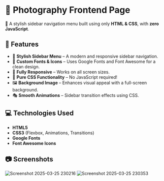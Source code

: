 # 📸 Photography Frontend Page  
🚀 A stylish sidebar navigation menu built using only **HTML & CSS**, with **zero JavaScript**.  

## 🌟 Features  
- 📂 **Stylish Sidebar Menu** – A modern and responsive sidebar navigation.  
- 🎨 **Custom Fonts & Icons** – Uses Google Fonts and Font Awesome for a clean design.  
- 📱 **Fully Responsive** – Works on all screen sizes.  
- 🚀 **Pure CSS Functionality** – No JavaScript required!  
- 🖼️ **Background Image** – Enhances visual appeal with a full-screen background.  
- 🎭 **Smooth Animations** – Sidebar transition effects using CSS.  

## 💻 Technologies Used  
- **HTML5**  
- **CSS3** (Flexbox, Animations, Transitions)  
- **Google Fonts**  
- **Font Awesome Icons**  

## 📷 Screenshots  
![Screenshot 2025-03-25 230216](https://github.com/user-attachments/assets/23b1227c-b572-49b1-ac3b-b21735c774c4)
![Screenshot 2025-03-25 230353](https://github.com/user-attachments/assets/5cff524b-fe09-4e67-be9f-b70e675deedf)
